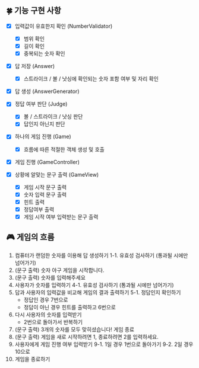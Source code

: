 ## 🍀 기능 구현 사항

- [x] 입력값이 유효한지 확인 (NumberValidator)
    - [x] 범위 확인
    - [x] 길이 확인
    - [x] 중복되는 숫자 확인

- [x] 답 저장 (Answer)
  - [x] 스트라이크 / 볼 / 낫싱에 확인되는 숫자 포함 여부 및 자리 확인

- [x] 답 생성 (AnswerGenerator)

- [x] 정답 여부 판단 (Judge)
  - [x] 볼 / 스트라이크 / 낫싱 판단
  - [x] 답인지 아닌지 판단

- [x] 하나의 게임 진행 (Game)
    - [x] 흐름에 따른 적절한 객체 생성 및 호출

- [x] 게임 진행 (GameController)

- [x] 상황에 알맞는 문구 출력 (GameView)
  - [x] 게임 시작 문구 출력
  - [x] 숫자 입력 문구 출력
  - [x] 힌트 출력
  - [x] 정답여부 출력
  - [x] 게임 시작 여부 입력받는 문구 출력

## 🎮 게임의 흐름
1. 컴퓨터가 랜덤한 숫자를 이용해 답 생성하기
   1-1. 유효성 검사하기 (통과될 시에만 넘어가기)
2. (문구 출력) 숫자 야구 게임을 시작합니다.
3. (문구 출력) 숫자를 입력해주세요
4. 사용자가 숫자를 입력하기
   4-1. 유효성 검사하기 (통과될 시에만 넘어가기)
5. 답과 사용자의 입력값을 비교해 게임의 결과 출력하기
   5-1. 정답인지 확인하기  
   - 정답인 경우 7번으로
   - 정답이 아닌 경우 힌트를 출력하고 6번으로
6. 다시 사용자의 숫자를 입력받기 
   - 2번으로 돌아가서 반복하기
7. (문구 출력) 3개의 숫자를 모두 맞히셨습니다! 게임 종료
8. (문구 출력) 게임을 새로 시작하려면 1, 종료하려면 2를 입력하세요.
9. 사용자에게 게임 진행 여부 입력받기
   9-1. 1일 경우 1번으로 돌아가기
   9-2. 2일 경우 10으로
10. 게임을 종료하기